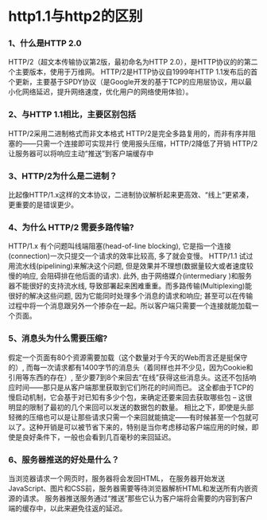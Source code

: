 # http1.1与http2的区别


### 1、什么是HTTP 2.0
HTTP/2（超文本传输协议第2版，最初命名为HTTP 2.0），是HTTP协议的的第二个主要版本，使用于万维网。
HTTP/2是HTTP协议自1999年HTTP 1.1发布后的首个更新，主要基于SPDY协议（是Google开发的基于TCP的应用层协议，用以最小化网络延迟，提升网络速度，优化用户的网络使用体验）。

 

### 2、与HTTP 1.1相比，主要区别包括
HTTP/2采用二进制格式而非文本格式
HTTP/2是完全多路复用的，而非有序并阻塞的——只需一个连接即可实现并行
使用报头压缩，HTTP/2降低了开销
HTTP/2让服务器可以将响应主动“推送”到客户端缓存中
 

### 3、HTTP/2为什么是二进制？
比起像HTTP/1.x这样的文本协议，二进制协议解析起来更高效、“线上”更紧凑，更重要的是错误更少。

 

### 4、为什么 HTTP/2 需要多路传输?
HTTP/1.x 有个问题叫线端阻塞(head-of-line blocking), 它是指一个连接(connection)一次只提交一个请求的效率比较高, 多了就会变慢。 
HTTP/1.1 试过用流水线(pipelining)来解决这个问题, 但是效果并不理想(数据量较大或者速度较慢的响应, 会阻碍排在他后面的请求). 
此外, 由于网络媒介(intermediary )和服务器不能很好的支持流水线, 导致部署起来困难重重。而多路传输(Multiplexing)能很好的解决这些问题, 因为它能同时处理多个消息的请求和响应; 
甚至可以在传输过程中将一个消息跟另外一个掺杂在一起。所以客户端只需要一个连接就能加载一个页面。
 

### 5、消息头为什么需要压缩?
假定一个页面有80个资源需要加载（这个数量对于今天的Web而言还是挺保守的）, 
而每一次请求都有1400字节的消息头（着同样也并不少见，因为Cookie和引用等东西的存在）, 
至少要7到8个来回去“在线”获得这些消息头。这还不包括响应时间——那只是从客户端那里获取到它们所花的时间而已。
这全都由于TCP的慢启动机制，它会基于对已知有多少个包，来确定还要来回去获取哪些包 – 这很明显的限制了最初的几个来回可以发送的数据包的数量。
相比之下，即使是头部轻微的压缩也可以是让那些请求只需一个来回就能搞定——有时候甚至一个包就可以了。这种开销是可以被节省下来的，特别是当你考虑移动客户端应用的时候，即使是良好条件下，一般也会看到几百毫秒的来回延迟。
 

### 6、服务器推送的好处是什么？
当浏览器请求一个网页时，服务器将会发回HTML，
在服务器开始发送JavaScript、图片和CSS前，服务器需要等待浏览器解析HTML和发送所有内嵌资源的请求。
服务器推送服务通过“推送”那些它认为客户端将会需要的内容到客户端的缓存中，以此来避免往返的延迟。